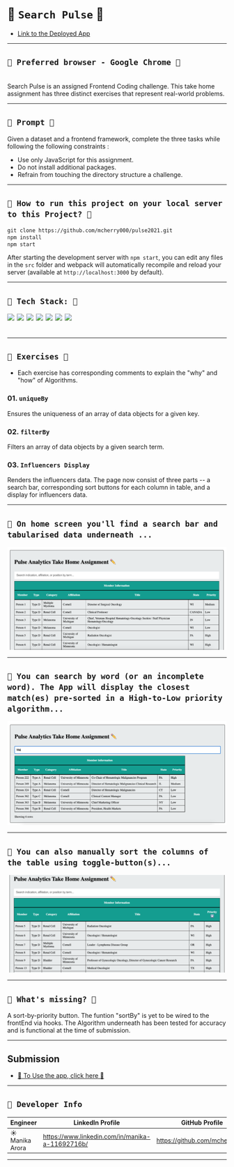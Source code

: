 # 💊 `Search Pulse` 💊

- [Link to the Deployed App](https://pulse-analytics-coding-challenge.netlify.app/)

---

## `💊 Preferred browser - Google Chrome 💊`

  <br/>
Search Pulse is an assigned Frontend Coding challenge. This take home assignment has three distinct exercises that represent real-world problems.

---

## `💊 Prompt 💊`

Given a dataset and a frontend framework, complete the three tasks while following the following constraints :

- Use only JavaScript for this assignment.
- Do not install additional packages.
- Refrain from touching the directory structure a challenge.

---

## `💊 How to run this project on your local server to this Project? 💊`

```shell
git clone https://github.com/mcherry000/pulse2021.git
npm install
npm start
```

After starting the development server with `npm start`, you can edit any files in the `src` folder
and webpack will automatically recompile and reload your server (available at `http://localhost:3000` by default).

---

## `💊 Tech Stack: 💊`

[<img align="left"  width="22px" src="https://cdn.jsdelivr.net/npm/simple-icons@3.12.1/icons/html5.svg" />][html]

[<img align="left"  width="22px" src="https://cdn.jsdelivr.net/npm/simple-icons@3.12.1/icons/css3.svg" />][css]

[<img align="left"  width="22px" src="https://cdn.jsdelivr.net/npm/simple-icons@3.12.1/icons/javascript.svg" />][js]

[<img align="left"  width="22px" src="https://cdn.jsdelivr.net/npm/simple-icons@3.12.1/icons/netlify.svg" />][netlify]

[<img align="left"  width="22px" src="https://cdn.jsdelivr.net/npm/simple-icons@3.12.1/icons/github.svg" />][github]

[<img align="left"  width="22px" src="https://cdn.jsdelivr.net/npm/simple-icons@3.12.1/icons/npm.svg" />][npm]

[<img align="left"  width="22px" src="https://cdn.jsdelivr.net/npm/simple-icons@3.12.1/icons/node-dot-js.svg" />][node]

[html]: http://www.w3.org/html/logo/
[css]: http://www.w3.org/html/logo/
[npm]: https://github.com/npm/logos
[node]: https://nodejs.org/en/about/resources/
[netlify]: https://www.netlify.com/press/
[js]: https://github.com/voodootikigod/logo.js
[html]: http://www.w3.org/html/logo/
[github]: https://github.com/logos

## <br/>

---

## `💊 Exercises 💊`

- Each exercise has corresponding comments to explain the "why" and "how" of Algorithms.

### 01. `uniqueBy`

Ensures the uniqueness of an array of data objects for a given key.

### 02. `filterBy`

Filters an array of data objects by a given search term.

### 03. `Influencers Display`

Renders the influencers data. The page now consist of three parts -- a search bar, corresponding sort buttons for each column in table, and a display for influencers data.

---

## `💊 On home screen you'll find a search bar and tabularised data underneath ...`

![Anonymous](public/screenOne.png)

---

## `💊 You can search by word (or an incomplete word). The App will display the closest match(es) pre-sorted in a High-to-Low priority algorithm...`

![Anonymous](public/screenThree.png)

---

## `💊 You can also manually sort the columns of the table using toggle-button(s)...`

![Anonymous](public/screenFour.png)

---

## `💊 What's missing? 💊`

A sort-by-priority button. The funtion "sortBy" is yet to be wired to the frontEnd via hooks. The Algorithm underneath has been tested for accuracy and is functional at the time of submission.

---

## Submission

- [💊 To Use the app, click here 💊 ](https://pulse-analytics-coding-challenge.netlify.app/)
  <br/>

---

## `👩‍ Developer Info`

| Engineer        | LinkedIn Profile                                | GitHub Profile                |
| --------------- | ----------------------------------------------- | ----------------------------- |
| ☀️ Manika Arora | https://www.linkedin.com/in/manika-a-11692716b/ | https://github.com/mcherry000 |

---
